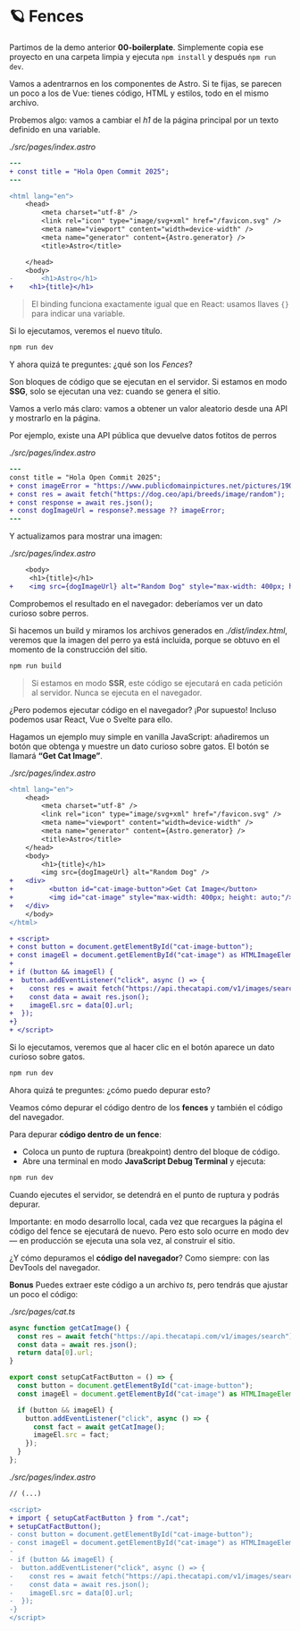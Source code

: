 # 🪐 Fences

Partimos de la demo anterior **00-boilerplate**. Simplemente copia ese proyecto en una carpeta limpia y ejecuta `npm install` y después `npm run dev`.

Vamos a adentrarnos en los componentes de Astro. Si te fijas, se parecen un poco a los de Vue: tienes código, HTML y estilos, todo en el mismo archivo.

Probemos algo: vamos a cambiar el _h1_ de la página principal por un texto definido en una variable.

_./src/pages/index.astro_

```diff
---
+ const title = "Hola Open Commit 2025";
---

<html lang="en">
	<head>
		<meta charset="utf-8" />
		<link rel="icon" type="image/svg+xml" href="/favicon.svg" />
		<meta name="viewport" content="width=device-width" />
		<meta name="generator" content={Astro.generator} />
		<title>Astro</title>

	</head>
	<body>
-		<h1>Astro</h1>
+    <h1>{title}</h1>
```

> El binding funciona exactamente igual que en React: usamos llaves `{}` para indicar una variable.

Si lo ejecutamos, veremos el nuevo título.

```bash
npm run dev
```

Y ahora quizá te preguntes: ¿qué son los _Fences_?

Son bloques de código que se ejecutan en el servidor. Si estamos en modo **SSG**, solo se ejecutan una vez: cuando se genera el sitio.

Vamos a verlo más claro: vamos a obtener un valor aleatorio desde una API y mostrarlo en la página.

Por ejemplo, existe una API pública que devuelve datos fotitos de perros

_./src/pages/index.astro_

```diff
---
const title = "Hola Open Commit 2025";
+ const imageError = "https://www.publicdomainpictures.net/pictures/190000/nahled/sad-dog-1468499671wYW.jpg";
+ const res = await fetch("https://dog.ceo/api/breeds/image/random");
+ const response = await res.json();
+ const dogImageUrl = response?.message ?? imageError;
---
```

Y actualizamos para mostrar una imagen:

_./src/pages/index.astro_

```diff
	<body>
     <h1>{title}</h1>
+    <img src={dogImageUrl} alt="Random Dog" style="max-width: 400px; height: auto;"/>
```

Comprobemos el resultado en el navegador: deberíamos ver un dato curioso sobre perros.

Si hacemos un build y miramos los archivos generados en _./dist/index.html_, veremos que la imagen del perro ya está incluida, porque se obtuvo en el momento de la construcción del sitio.

```bash
npm run build
```

> Si estamos en modo **SSR**, este código se ejecutará en cada petición al servidor. Nunca se ejecuta en el navegador.

¿Pero podemos ejecutar código en el navegador? ¡Por supuesto! Incluso podemos usar React, Vue o Svelte para ello.

Hagamos un ejemplo muy simple en vanilla JavaScript: añadiremos un botón que obtenga y muestre un dato curioso sobre gatos. El botón se llamará **“Get Cat Image”**.

_./src/pages/index.astro_

```diff
<html lang="en">
	<head>
		<meta charset="utf-8" />
		<link rel="icon" type="image/svg+xml" href="/favicon.svg" />
		<meta name="viewport" content="width=device-width" />
		<meta name="generator" content={Astro.generator} />
		<title>Astro</title>
	</head>
	<body>
		<h1>{title}</h1>
		<img src={dogImageUrl} alt="Random Dog" />
+   <div>
+		  <button id="cat-image-button">Get Cat Image</button>
+		  <img id="cat-image" style="max-width: 400px; height: auto;"/>
+   </div>
	</body>
</html>

+ <script>
+ const button = document.getElementById("cat-image-button");
+ const imageEl = document.getElementById("cat-image") as HTMLImageElement;
+
+ if (button && imageEl) {
+  button.addEventListener("click", async () => {
+    const res = await fetch("https://api.thecatapi.com/v1/images/search");
+    const data = await res.json();
+    imageEl.src = data[0].url;
+  });
+}
+ </script>
```

Si lo ejecutamos, veremos que al hacer clic en el botón aparece un dato curioso sobre gatos.

```bash
npm run dev
```

Ahora quizá te preguntes: ¿cómo puedo depurar esto?

Veamos cómo depurar el código dentro de los **fences** y también el código del navegador.

Para depurar **código dentro de un fence**:

- Coloca un punto de ruptura (breakpoint) dentro del bloque de código.
- Abre una terminal en modo **JavaScript Debug Terminal** y ejecuta:

```bash
npm run dev
```

Cuando ejecutes el servidor, se detendrá en el punto de ruptura y podrás depurar.

Importante: en modo desarrollo local, cada vez que recargues la página el código del fence se ejecutará de nuevo. Pero esto solo ocurre en modo dev — en producción se ejecuta una sola vez, al construir el sitio.

¿Y cómo depuramos el **código del navegador**? Como siempre: con las DevTools del navegador.

**Bonus** Puedes extraer este código a un archivo _ts_, pero tendrás que ajustar un poco el código:

_./src/pages/cat.ts_

```ts
async function getCatImage() {
  const res = await fetch("https://api.thecatapi.com/v1/images/search");
  const data = await res.json();
  return data[0].url;
}

export const setupCatFactButton = () => {
  const button = document.getElementById("cat-image-button");
  const imageEl = document.getElementById("cat-image") as HTMLImageElement;

  if (button && imageEl) {
    button.addEventListener("click", async () => {
      const fact = await getCatImage();
      imageEl.src = fact;
    });
  }
};
```

_./src/pages/index.astro_

```diff
// (...)

<script>
+ import { setupCatFactButton } from "./cat";
+ setupCatFactButton();
- const button = document.getElementById("cat-image-button");
- const imageEl = document.getElementById("cat-image") as HTMLImageElement;
-
- if (button && imageEl) {
-  button.addEventListener("click", async () => {
-    const res = await fetch("https://api.thecatapi.com/v1/images/search");
-    const data = await res.json();
-    imageEl.src = data[0].url;
-  });
-}
</script>

```
